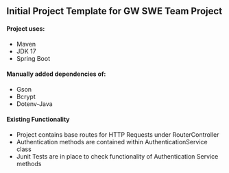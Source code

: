 ## Initial Project Template for GW SWE Team Project

#### Project uses: 
* Maven
* JDK 17
* Spring Boot

#### Manually added dependencies of:

* Gson
* Bcrypt
* Dotenv-Java

#### Existing Functionality

* Project contains base routes for HTTP Requests under RouterController
* Authentication methods are contained within AuthenticationService class
* Junit Tests are in place to check functionality of Authentication Service methods
